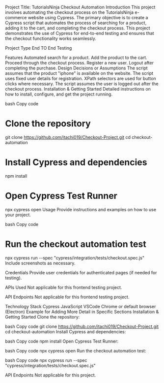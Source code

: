 Project Title: TutorialsNinja Checkout Automation
Introduction
This project involves automating the checkout process on the TutorialsNinja e-commerce website using Cypress. The primary objective is to create a Cypress script that automates the process of searching for a product, adding it to the cart, and completing the checkout process. This project demonstrates the use of Cypress for end-to-end testing and ensures that the checkout functionality works seamlessly.

Project Type
End TO End Testing

Features
Automated search for a product.
Add the product to the cart.
Proceed through the checkout process.
Register a new user.
Logout after completing the purchase.
Design Decisions or Assumptions
The script assumes that the product "iphone" is available on the website.
The script uses fixed user details for registration.
XPath selectors are used for button clicks where necessary.
The script assumes the user is logged out after the checkout process.
Installation & Getting Started
Detailed instructions on how to install, configure, and get the project running.

bash
Copy code
# Clone the repository
git clone https://github.com/itachi019/Checkout-Project.git
cd checkout-automation

# Install Cypress and dependencies
npm install

# Open Cypress Test Runner
npx cypress open
Usage
Provide instructions and examples on how to use your project.

bash
Copy code
# Run the checkout automation test
npx cypress run --spec "cypress/integration/tests/checkout.spec.js"
Include screenshots as necessary.

Credentials
Provide user credentials for authenticated pages (if needed for testing).

APIs Used
Not applicable for this frontend testing project.

API Endpoints
Not applicable for this frontend testing project.

Technology Stack
Cypress
JavaScript
VSCode
Chrome or default browser (Electron)
Example for Adding More Detail in Specific Sections
Installation & Getting Started
Clone the repository:

bash
Copy code
git clone https://github.com/itachi019/Checkout-Project.git
cd checkout-automation
Install Cypress and dependencies:

bash
Copy code
npm install
Open Cypress Test Runner:

bash
Copy code
npx cypress open
Run the checkout automation test:

bash
Copy code
npx cypress run --spec "cypress/integration/tests/checkout.spec.js"

API Endpoints
Not applicable for this project.
